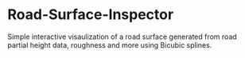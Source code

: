 # Road-Surface-Inspector
Simple interactive visaulization of a road surface generated from road partial height data, roughness and more using Bicubic splines.
